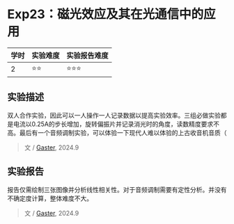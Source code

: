 # Exp23：磁光效应及其在光通信中的应用
| 学时 | 实验难度 | 实验报告难度 |
|------|---------|------------|
| 2 | ⭐⭐ | ⭐⭐⭐ |

## 实验描述

双人合作实验，因此可以一人操作一人记录数据以提高实验效率。三组必做实验都是电流以0.25A的步长增加，旋转偏振片并记录消光时的角度，读数精度要求不高。最后有一个音频调制实验，可以体验一下现代人难以体验的上古收音机音质（

> 文 / [Gaster](https://github.com/WDGaster703/), 2024.9
## 实验报告

报告仅需绘制三张图像并分析线性相关性。对于音频调制需要有定性分析。并没有不确定度计算，整体难度不大。

> 文 / [Gaster](https://github.com/WDGaster703/), 2024.9